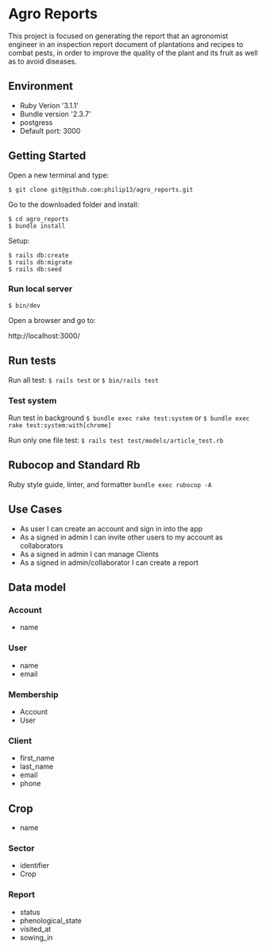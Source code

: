 # Agro Reports

This project is focused on generating the report that an agronomist engineer in
an inspection report document of plantations and recipes to combat pests, in
order to improve the quality of the plant and its fruit as well as to avoid
diseases.

## Environment
- Ruby Verion '3.1.1'
- Bundle version '2.3.7'
- postgress
- Default port: 3000

## Getting Started
Open a new terminal and type:

`$ git clone git@github.com:philip13/agro_reports.git`

Go to the downloaded folder and install:

```
$ cd agro_reports
$ bundle install
```

Setup:

```
$ rails db:create
$ rails db:migrate
$ rails db:seed
```

### Run local server
`$ bin/dev` 

Open a browser and go to:

http://localhost:3000/

## Run tests
Run all test:
`$ rails test` or `$ bin/rails test`

### Test system
Run test in background
`$ bundle exec rake test:system` or `$ bundle exec rake test:system:with[chrome]`

Run only one file test:
`$ rails test test/models/article_test.rb`

## Rubocop and Standard Rb

Ruby style guide, linter, and formatter
`bundle exec rubocop -A `

## Use Cases

- As user I can create an account and sign in into the app
- As a signed in admin I can invite other users to my account as collaborators
- As a signed in admin I can manage Clients
- As a signed in admin/collaborator I can create a report

## Data model

### Account
- name

### User
- name
- email

### Membership
- Account
- User

### Client
- first_name
- last_name
- email
- phone

## Crop
- name

### Sector
- identifier
- Crop

### Report
- status
- phenological_state
- visited_at
- sowing_in

